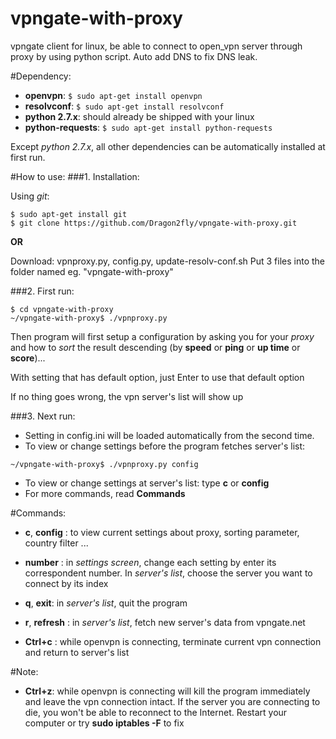 # vpngate-with-proxy
vpngate client for linux, be able to connect to open_vpn server through proxy
by using python script. Auto add DNS to fix DNS leak.

#Dependency:
* **openvpn**: ```$ sudo apt-get install openvpn```
* **resolvconf**: ```$ sudo apt-get install resolvconf```
* **python 2.7.x**: should already be shipped with your linux
* **python-requests**: ```$ sudo apt-get install python-requests```

Except *python 2.7.x*, all other dependencies can be automatically installed at first run.

#How to use:
###1. Installation:

  Using *git*:
  ```Shell
  $ sudo apt-get install git
  $ git clone https://github.com/Dragon2fly/vpngate-with-proxy.git
  ```
  
  **OR**
  
  Download: vpnproxy.py, config.py, update-resolv-conf.sh
  Put 3 files into the folder named eg. "vpngate-with-proxy"


###2. First run:
  ```Shell
  $ cd vpngate-with-proxy
  ~/vpngate-with-proxy$ ./vpnproxy.py
  ```

  Then program will first setup a configuration by asking you for your *proxy* and how to *sort* the result          descending (by **speed** or **ping** or **up time** or **score**)...

  With setting that has default option, just Enter to use that default option 

  If no thing goes wrong, the vpn server's list will show up
 
###3. Next run:
  * Setting in config.ini will be loaded automatically from the second time.
  * To view or change settings before the program fetches server's list:
  ```Shell
  ~/vpngate-with-proxy$ ./vpnproxy.py config
  ```
  
  * To view or change settings at server's list: type **c** or **config**
  * For more commands, read **Commands**
  

#Commands:
* **c**, **config** : to view current settings about proxy, sorting parameter, country filter ...
* **number** : in *settings screen*, change each setting by enter its correspondent number. In *server's list*, choose the server you want to connect by its index
              
* **q**, **exit**: in *server's list*, quit the program
* **r**, **refresh** : in *server's list*, fetch new server's data from vpngate.net
* **Ctrl+c** : while openvpn is connecting, terminate current vpn connection and return to server's list

#Note:
* **Ctrl+z**: while openvpn is connecting will kill the program immediately and leave the vpn connection intact.
             If the server you are connecting to die, you won't be able to reconnect to the Internet.
             Restart your computer or try  **sudo iptables -F** to fix
